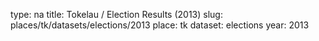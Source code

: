 type: na
title: Tokelau / Election Results (2013)
slug: places/tk/datasets/elections/2013
place: tk
dataset: elections
year: 2013
